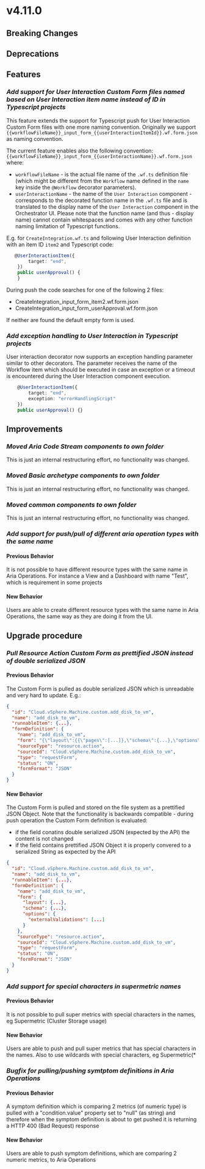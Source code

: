 # v4.11.0

## Breaking Changes


## Deprecations


## Features


### *Add support for User Interaction Custom Form files named based on User Interaction item name instead of ID in Typescript projects*

This feature extends the support for Typescript push for User Interaction Custom Form files with one more naming convention. Originally we support `{{workflowFileName}}_input_form_{{userInteractionItemId}}.wf.form.json` as naming convention.

The current feature enables also the following convention: `{{workflowFileName}}_input_form_{{userInteractionName}}.wf.form.json` where:
* `workflowFileName` - is the actual file name of the `.wf.ts` definition file (which might be different from the `Workflow` name defined in the `name` key inside the `@Workflow` decorator parameters).
* `userInteractionName` - the name of the `User Interaction` component - corresponds to the decorated function name in the `.wf.ts` file and is translated to the display name of the `User Interaction` component in the Orchestrator UI. Please note that the function name (and thus - display name) cannot contain whitespaces and comes with any other function naming limitation of Typescript functions.

E.g. for `CreateIntegration.wf.ts` and following User Interaction definition with an item ID `item2` and Typescript code:
```typescript
   @UserInteractionItem({
        target: "end",
    })
    public userApproval() {
    }
```
During push the code searches for one of the following 2 files:
* CreateIntegration_input_form_item2.wf.form.json
* CreateIntegration_input_form_userApproval.wf.form.json

If neither are found the default empty form is used.

### *Add exception handling to User Interaction in Typescript projects*

User interaction decorator now supports an exception handling parameter similar to other decorators. The parameter receives the name of the Workflow item which should be executed in case an exception or a timeout is encountered during the User Interaction component execution.

```typescript
    @UserInteractionItem({
        target: "end",
        exception: "errorHandlingScript"
    })
    public userApproval() {}
```

## Improvements

### *Moved Aria Code Stream components to own folder*

This is just an internal restructuring effort, no functionality was changed.

### *Moved Basic archetype components to own folder*

This is just an internal restructuring effort, no functionality was changed.

### *Moved common components to own folder*

This is just an internal restructuring effort, no functionality was changed.

### *Add support for push/pull of different aria operation types with the same name*

#### Previous Behavior
It is not possible to have different resource types with the same name in Aria Operations. For instance a View and a Dashboard with name "Test", which is requirement in some projects

#### New Behavior
Users are able to create different resource types with the same name in Aria Operations, the same way as they are doing it from the UI.
## Upgrade procedure

### *Pull Resource Action Custom Form as prettified JSON instead of double serialized JSON*

#### Previous Behavior
The Custom Form is pulled as double serialized JSON which is unreadable and very hard to update. E.g.:

```json
{
  "id": "Cloud.vSphere.Machine.custom.add_disk_to_vm",
  "name": "add_disk_to_vm",
  "runnableItem": {...},
  "formDefinition": {
    "name": "add_disk_to_vm",
    "form": "{\"layout\":{{\"pages\":[...]},\"schema\":{...},\"options\":{...}",
    "sourceType": "resource.action",
    "sourceId": "Cloud.vSphere.Machine.custom.add_disk_to_vm",
    "type": "requestForm",
    "status": "ON",
    "formFormat": "JSON"
  }
}
```
#### New Behavior
The Custom Form is pulled and stored on the file system as a prettified JSON Object.
Note that the functionality is backwards compatible - during push operation the Custom Form definition is evaluated:
* if the field conatins double serialized JSON (expected by the API) the content is not changed
* if the field contains prettified JSON Object it is properly convered to a serialized String as expected by the API

```json
{
  "id": "Cloud.vSphere.Machine.custom.add_disk_to_vm",
  "name": "add_disk_to_vm",
  "runnableItem": {...},
  "formDefinition": {
    "name": "add_disk_to_vm",
    "form": {
      "layout": {...},
      "schema": {...},
      "options": {
        "externalValidations": [...]
      }
    },
    "sourceType": "resource.action",
    "sourceId": "Cloud.vSphere.Machine.custom.add_disk_to_vm",
    "type": "requestForm",
    "status": "ON",
    "formFormat": "JSON"
  }
}
```
### *Add support for special characters in supermetric names*

#### Previous Behavior
It is not possible to pull super metrics with special characters in the names, eg Supermetric (Cluster Storage usage)

#### New Behavior
Users are able to push and pull super metrics that has special characters in the names. Also to use wildcards with special characters, eg Supermetric(*
### *Bugfix for pulling/pushing symtptom definitions in Aria Operations*

#### Previous Behavior
A symptom definition which is comparing 2 metrics (of numeric type) is pulled with a "condition.value" property set to "null" (as string) and therefore when the symptom definition is about to get pushed it is returning a HTTP 400 (Bad Request) response

#### New Behavior
Users are able to push symptom definitions, which are comparing 2 numeric metrics, to Aria Operations
